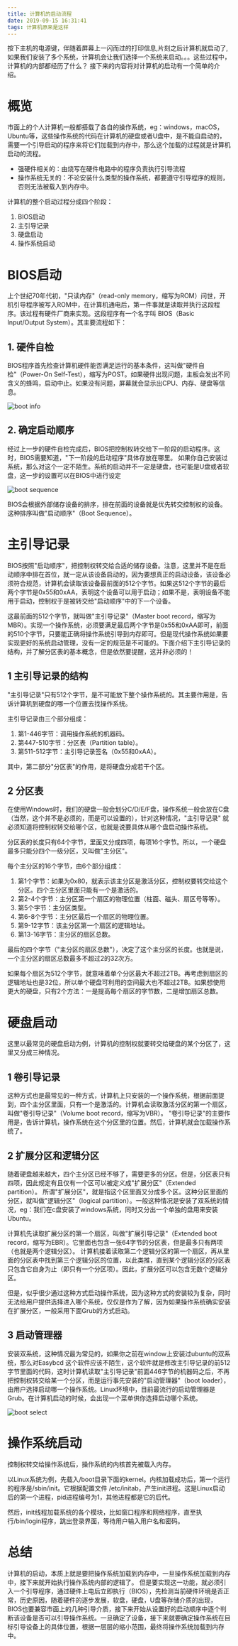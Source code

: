 ```yaml
---
title: 计算机的启动流程
date: 2019-09-15 16:31:41
tags: 计算机原来是这样
---
```


按下主机的电源键，伴随着屏幕上一闪而过的打印信息,片刻之后计算机就启动了,如果我们安装了多个系统，计算机会让我们选择一个系统来启动。。。这些过程中，计算机的内部都经历了什么？
接下来的内容将对计算机的启动有一个简单的介绍。

<!-- more -->

# 概览
市面上的个人计算机一般都搭载了各自的操作系统，eg：windows，macOS，Ubuntu等，这些操作系统的代码在计算机的硬盘或者U盘中，是不能自启动的，需要一个引导启动的程序来将它们加载到内存中，那么这个加载的过程就是计算机启动的流程。

- 强硬件相关的：由烧写在硬件电路中的程序负责执行引导流程
- 操作系统无关的：不论安装什么类型的操作系统，都要遵守引导程序的规则，否则无法被载入到内存中。

计算机的整个启动过程分成四个阶段：
1. BIOS启动
1. 主引导记录
1. 硬盘启动
1. 操作系统启动


# BIOS启动

上个世纪70年代初，"只读内存"（read-only memory，缩写为ROM）问世，开机引导程序被写入ROM中，在计算机通电后，第一件事就是读取并执行这段程序。该过程有硬件厂商来实现。这段程序有一个名字叫 BIOS（Basic Input/Output System）。其主要流程如下：

## 1. 硬件自检
BIOS程序首先检查计算机硬件能否满足运行的基本条件，这叫做"硬件自检"（Power-On Self-Test），缩写为POST。如果硬件出现问题，主板会发出不同含义的蜂鸣，启动中止。如果没有问题，屏幕就会显示出CPU、内存、硬盘等信息。

![boot info](https://raw.githubusercontent.com/zachaxy/zachaxy.github.io/hexo/images/bg2013021503.png)

## 2. 确定启动顺序

经过上一步的硬件自检完成后，BIOS把控制权转交给下一阶段的启动程序。这时，BIOS需要知道，"下一阶段的启动程序"具体存放在哪里。
如果你自己安装过系统，那么对这个一定不陌生。系统的启动并不一定是硬盘，也可能是U盘或者软盘，这一步的设置可以在BIOS中进行设定

![boot sequence](https://raw.githubusercontent.com/zachaxy/zachaxy.github.io/hexo/images/1282003915_iQipOt.jpg)

BIOS会根据外部储存设备的排序，排在前面的设备就是优先转交控制权的设备。这种排序叫做"启动顺序"（Boot Sequence）。


# 主引导记录
BIOS按照"启动顺序"，把控制权转交给合适的储存设备。注意，这里并不是在启动顺序中排在首位，就一定从该设备启动的，因为要想真正的启动设备，该设备必须符合规范，计算机会读取该设备最前面的512个字节。如果这512个字节的最后两个字节是0x55和0xAA，表明这个设备可以用于启动；如果不是，表明设备不能用于启动，控制权于是被转交给"启动顺序"中的下一个设备。

这最前面的512个字节，就叫做"主引导记录"（Master boot record，缩写为MBR）。实现一个操作系统，必须要满足最后两个字节是0x55和0xAA即可，前面的510个字节，只要能正确将操作系统引导到内存即可。但是现代操作系统如果要实现更好的系统启动管理，没有一定的规范是不可能的。下面介绍下主引导记录的结构，并了解分区表的基本概念，但是依然要提醒，这并非必须的！


## 1 主引导记录的结构

"主引导记录"只有512个字节，是不可能放下整个操作系统的。其主要作用是，告诉计算机到硬盘的哪一个位置去找操作系统。

主引导记录由三个部分组成：
1. 第1-446字节：调用操作系统的机器码。
1. 第447-510字节：分区表（Partition table）。
1. 第511-512字节：主引导记录签名（0x55和0xAA）。

其中，第二部分"分区表"的作用，是将硬盘分成若干个区。

## 2 分区表

在使用Windows时，我们的硬盘一般会划分C/D/E/F盘，操作系统一般会放在C盘（当然，这个并不是必须的，而是可以设置的），针对这种情况，"主引导记录" 就必须知道将控制权转交给哪个区，也就是说要具体从哪个盘启动操作系统。

分区表的长度只有64个字节，里面又分成四项，每项16个字节。所以，一个硬盘最多只能分四个一级分区，又叫做"主分区"。

每个主分区的16个字节，由6个部分组成：
1. 第1个字节：如果为0x80，就表示该主分区是激活分区，控制权要转交给这个分区。四个主分区里面只能有一个是激活的。
1. 第2-4个字节：主分区第一个扇区的物理位置（柱面、磁头、扇区号等等）。
1. 第5个字节：主分区类型。
1. 第6-8个字节：主分区最后一个扇区的物理位置。
1. 第9-12字节：该主分区第一个扇区的逻辑地址。
1. 第13-16字节：主分区的扇区总数。

最后的四个字节（"主分区的扇区总数"），决定了这个主分区的长度。也就是说，一个主分区的扇区总数最多不超过2的32次方。

如果每个扇区为512个字节，就意味着单个分区最大不超过2TB。再考虑到扇区的逻辑地址也是32位，所以单个硬盘可利用的空间最大也不超过2TB。如果想使用更大的硬盘，只有2个方法：一是提高每个扇区的字节数，二是增加扇区总数。


# 硬盘启动

这里以最常见的硬盘启动为例，计算机的控制权就要转交给硬盘的某个分区了，这里又分成三种情况。

## 1 卷引导记录

这种方式也是最常见的一种方式，计算机上只安装的一个操作系统，根据前面提到，四个主分区里面，只有一个是激活的。计算机会读取激活分区的第一个扇区，叫做"卷引导记录"（Volume boot record，缩写为VBR）。
"卷引导记录"的主要作用是，告诉计算机，操作系统在这个分区里的位置。然后，计算机就会加载操作系统了。

## 2 扩展分区和逻辑分区

随着硬盘越来越大，四个主分区已经不够了，需要更多的分区。但是，分区表只有四项，因此规定有且仅有一个区可以被定义成"扩展分区"（Extended partition）。
所谓"扩展分区"，就是指这个区里面又分成多个区。这种分区里面的分区，就叫做"逻辑分区"（logical partition）。一般这种情况是安装了双系统的情况，eg：我们在c盘安装了windows系统，同时又分出一个单独的盘用来安装Ubuntu。

计算机先读取扩展分区的第一个扇区，叫做"扩展引导记录"（Extended boot record，缩写为EBR）。它里面也包含一张64字节的分区表，但是最多只有两项（也就是两个逻辑分区）。
计算机接着读取第二个逻辑分区的第一个扇区，再从里面的分区表中找到第三个逻辑分区的位置，以此类推，直到某个逻辑分区的分区表只包含它自身为止（即只有一个分区项）。因此，扩展分区可以包含无数个逻辑分区。

但是，似乎很少通过这种方式启动操作系统，因为这种方式的安装较为复杂，同时无法给用户提供选择进入哪个系统，仅仅是作为了解，因为如果操作系统确实安装在扩展分区，一般采用下面Grub的方式启动。

## 3 启动管理器

安装双系统，这种情况最为常见的，如果你之前在window上安装过ubuntu的双系统，那么对Easybcd 这个软件应该不陌生，这个软件就是修改主引导记录的前512字节里面的代码，这时计算机读取"主引导记录"前面446字节的机器码之后，不再把控制权转交给某一个分区，而是运行事先安装的"启动管理器"（boot loader），由用户选择启动哪一个操作系统。Linux环境中，目前最流行的启动管理器是Grub。在计算机启动的时候，会出现一个菜单供你选择启动哪个系统。

![boot select](https://raw.githubusercontent.com/zachaxy/zachaxy.github.io/hexo/images/201701343941760.png)


# 操作系统启动
控制权转交给操作系统后，操作系统的内核首先被载入内存。

以Linux系统为例，先载入/boot目录下面的kernel。内核加载成功后，第一个运行的程序是/sbin/init。它根据配置文件 /etc/initab，产生init进程。这是Linux启动后的第一个进程，pid进程编号为1，其他进程都是它的后代。

然后，init线程加载系统的各个模块，比如窗口程序和网络程序，直至执行/bin/login程序，跳出登录界面，等待用户输入用户名和密码。

# 总结
计算机的启动，本质上就是要把操作系统加载到内存中，一旦操作系统加载到内存中，接下来就开始执行操作系统内部的逻辑了。
但是要实现这一功能，就必须引入一个引导程序，通过硬件上电后立即执行（BIOS），先检测当前硬件环境是否正常，历史原因，随着硬件的逐步发展，软盘，硬盘，U盘等存储介质的出现，BIOS也要兼容市面上的几种引导介质，接下来开始从设置好的启动顺序中逐个判断该设备是否可以引导操作系统。一旦确定了设备，接下来就要确定操作系统在目标引导设备上的具体位置，根据一层层的缩小范围，最终将操作系统加载到内存中。